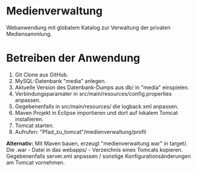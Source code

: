 # Medienverwaltung
Webanwendung mit globalem Katalog zur Verwaltung der privaten Mediensammlung.

# Betreiben der Anwendung

1. Git Clone aus GitHub. 
2. MySQL-Datenbank "media" anlegen.
3. Aktuelle Version des Datenbank-Dumps aus db/ in "media" einspielen. 
4. Verbindungsparamater in src/main/resources/config.properties anpassen.
5. Gegebenenfalls in src/main/resources/ die logback.xml anpassen.
6. Maven Projekt in Eclipse importieren und dort auf lokalem Tomcat installieren.
7. Tomcat starten.
8. Aufrufen: "Pfad_zu_tomcat"/medienverwaltung/profil


**Alternativ:**
Mit Maven bauen, erzeugt "medienverwaltung.war" in target/. Die .war - Datei in das webapps/ - Verzeichnis eines Tomcats kopieren. Gegebenenfalls server.xml anpassen / sonstige Konfigurationsänderungen am Tomcat vornehmen.


